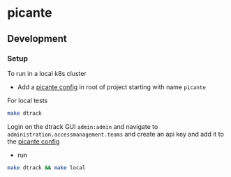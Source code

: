 # picante

## Development

### Setup

To run in a local k8s cluster

* Add a [picante config](IdeaProjects/picante/hack/picante-config-example.yaml) in root of project starting with
  name `picante`

For local tests

```bash
make dtrack
```

Login on the dtrack GUI `admin:admin` and navigate to `administration.accessmanagement.teams` and create an api key and
add it to the [picante config](IdeaProjects/picante/hack/picante-config-example.yaml)

* run

```bash
make dtrack && make local
```
